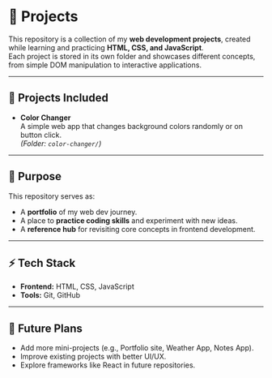 # 🚀 Projects

This repository is a collection of my **web development projects**, created while learning and practicing **HTML, CSS, and JavaScript**.  
Each project is stored in its own folder and showcases different concepts, from simple DOM manipulation to interactive applications.

---

## 📂 Projects Included

- **Color Changer**  
  A simple web app that changes background colors randomly or on button click.  
  *(Folder: `color-changer/`)*

---

## 🎯 Purpose
This repository serves as:
- A **portfolio** of my web dev journey.  
- A place to **practice coding skills** and experiment with new ideas.  
- A **reference hub** for revisiting core concepts in frontend development.

---

## ⚡ Tech Stack
- **Frontend:** HTML, CSS, JavaScript  
- **Tools:** Git, GitHub

---

## 📌 Future Plans
- Add more mini-projects (e.g., Portfolio site, Weather App, Notes App).  
- Improve existing projects with better UI/UX.  
- Explore frameworks like React in future repositories.